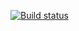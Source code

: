 [![Build status](https://ci.appveyor.com/api/projects/status/3l4cxhgoxmkpqrg6/branch/main?svg=true)](https://ci.appveyor.com/project/VikaMin/delivery/branch/main)
